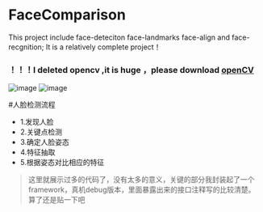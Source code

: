 # FaceComparison
This project include face-deteciton face-landmarks  face-align  and face-recgnition; It is a  relatively complete project！

### ！！！I deleted opencv ,it is huge ，please download [openCV](https://opencv.org/releases.html)

![image](https://github.com/HuiFeiDeDaMaHou/FaceComparison/blob/master/Images/2.png)
![image](https://github.com/HuiFeiDeDaMaHou/FaceComparison/blob/master/Images/3.png)

#人脸检测流程
- 1.发现人脸
- 2.关键点检测
- 3.确定人脸姿态
- 4.特征抽取
- 5.根据姿态对比相应的特征

> 这里就展示过多的代码了，没有太多的意义，关键的部分我封装起了一个framework，真机debug版本，里面暴露出来的接口注释写的比较清楚。
  算了还是贴一下吧
